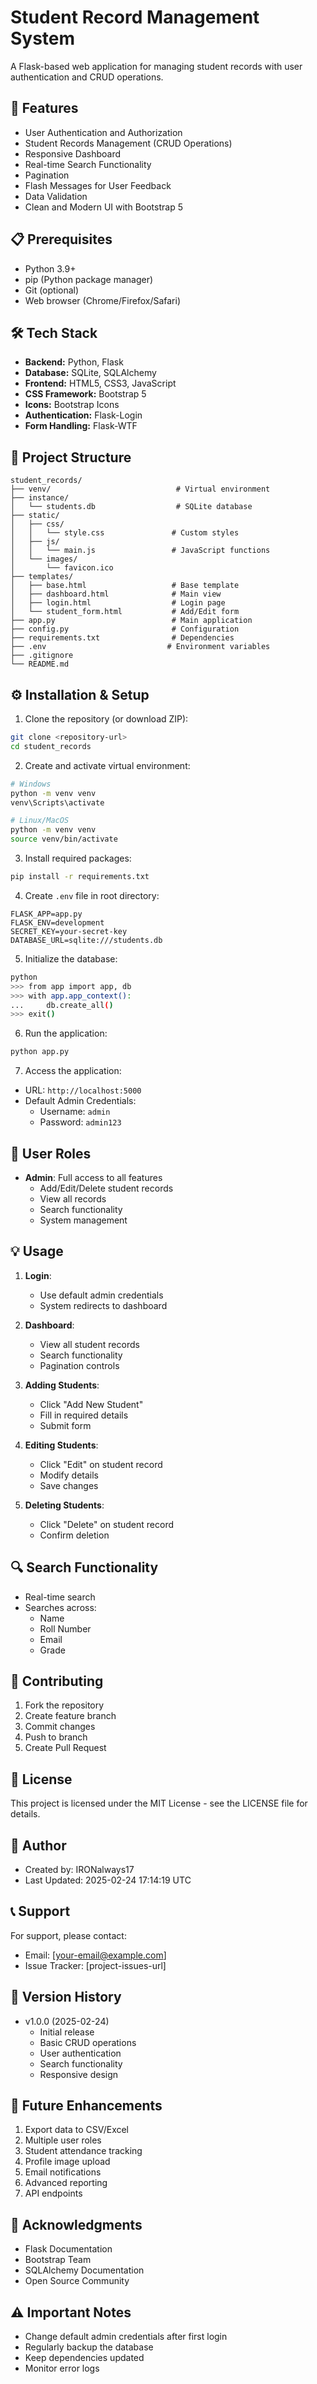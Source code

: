 # Student Record Management System

A Flask-based web application for managing student records with user authentication and CRUD operations.

## 🌟 Features

- User Authentication and Authorization
- Student Records Management (CRUD Operations)
- Responsive Dashboard
- Real-time Search Functionality
- Pagination
- Flash Messages for User Feedback
- Data Validation
- Clean and Modern UI with Bootstrap 5

## 📋 Prerequisites

- Python 3.9+
- pip (Python package manager)
- Git (optional)
- Web browser (Chrome/Firefox/Safari)

## 🛠️ Tech Stack

- **Backend:** Python, Flask
- **Database:** SQLite, SQLAlchemy
- **Frontend:** HTML5, CSS3, JavaScript
- **CSS Framework:** Bootstrap 5
- **Icons:** Bootstrap Icons
- **Authentication:** Flask-Login
- **Form Handling:** Flask-WTF

## 📁 Project Structure

```
student_records/
├── venv/                            # Virtual environment
├── instance/                        
│   └── students.db                  # SQLite database
├── static/                          
│   ├── css/
│   │   └── style.css               # Custom styles
│   ├── js/
│   │   └── main.js                 # JavaScript functions
│   └── images/                      
│       └── favicon.ico
├── templates/                       
│   ├── base.html                   # Base template
│   ├── dashboard.html              # Main view
│   ├── login.html                  # Login page
│   └── student_form.html           # Add/Edit form
├── app.py                          # Main application
├── config.py                       # Configuration
├── requirements.txt                # Dependencies
├── .env                           # Environment variables
├── .gitignore                     
└── README.md                      
```

## ⚙️ Installation & Setup

1. Clone the repository (or download ZIP):
```bash
git clone <repository-url>
cd student_records
```

2. Create and activate virtual environment:
```bash
# Windows
python -m venv venv
venv\Scripts\activate

# Linux/MacOS
python -m venv venv
source venv/bin/activate
```

3. Install required packages:
```bash
pip install -r requirements.txt
```

4. Create `.env` file in root directory:
```env
FLASK_APP=app.py
FLASK_ENV=development
SECRET_KEY=your-secret-key
DATABASE_URL=sqlite:///students.db
```

5. Initialize the database:
```bash
python
>>> from app import app, db
>>> with app.app_context():
...     db.create_all()
>>> exit()
```

6. Run the application:
```bash
python app.py
```

7. Access the application:
- URL: `http://localhost:5000`
- Default Admin Credentials:
  - Username: `admin`
  - Password: `admin123`

## 🔑 User Roles

- **Admin**: Full access to all features
  - Add/Edit/Delete student records
  - View all records
  - Search functionality
  - System management

## 💡 Usage

1. **Login**:
   - Use default admin credentials
   - System redirects to dashboard

2. **Dashboard**:
   - View all student records
   - Search functionality
   - Pagination controls

3. **Adding Students**:
   - Click "Add New Student"
   - Fill in required details
   - Submit form

4. **Editing Students**:
   - Click "Edit" on student record
   - Modify details
   - Save changes

5. **Deleting Students**:
   - Click "Delete" on student record
   - Confirm deletion

## 🔍 Search Functionality

- Real-time search
- Searches across:
  - Name
  - Roll Number
  - Email
  - Grade

## 🤝 Contributing

1. Fork the repository
2. Create feature branch
3. Commit changes
4. Push to branch
5. Create Pull Request

## 📝 License

This project is licensed under the MIT License - see the LICENSE file for details.

## 👤 Author

- Created by: IRONalways17
- Last Updated: 2025-02-24 17:14:19 UTC

## 📞 Support

For support, please contact:
- Email: [your-email@example.com]
- Issue Tracker: [project-issues-url]

## 🔄 Version History

- v1.0.0 (2025-02-24)
  - Initial release
  - Basic CRUD operations
  - User authentication
  - Search functionality
  - Responsive design

## 🎯 Future Enhancements

1. Export data to CSV/Excel
2. Multiple user roles
3. Student attendance tracking
4. Profile image upload
5. Email notifications
6. Advanced reporting
7. API endpoints

## 🙏 Acknowledgments

- Flask Documentation
- Bootstrap Team
- SQLAlchemy Documentation
- Open Source Community

## ⚠️ Important Notes

- Change default admin credentials after first login
- Regularly backup the database
- Keep dependencies updated
- Monitor error logs
